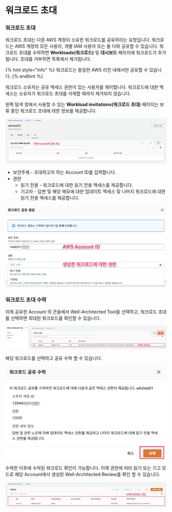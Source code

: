 # 워크로드 초대

### 워크로드 초대 

워크로드 초대는 다른 AWS 계정이 소유한 워크로드를 공유하라는 요청입니다. 워크로드는 AWS 계정의 모든 사용자, 개별 IAM 사용자 또는 둘 다와 공유할 수 있습니다. 워크로드 초대를 수락하면 **Workloads\(워크로드\)** 및 **대시보드** 페이지에 워크로드가 추가됩니다. 초대를 거부하면 목록에서 제거됩니다.

{% hint style="info" %}
워크로드는 동일한 AWS 리전 내에서만 공유할 수 있습니다.
{% endhint %}

워크로드 소유자는 공유 액세스 권한이 있는 사용자를 제어합니다. 워크로드에 대한 액세스는 소유자가 워크로드 초대를 삭제할 때까지 제거되지 않습니다.

왼쪽 탐색 창에서 사용할 수 있는 **Workload invitations\(워크로드 초대\)** 페이지는 보류 중인 워크로드 초대에 대한 정보를 제공합니다.

![](.gitbook/assets/image%20%2813%29.png)

* 보안주체 - 초대하고저 하는 Account ID를 입력합니다.
* 권한
  * 읽기 전용 - 워크로드에 대한 읽기 전용 액세스를 제공합니다.
  * 기고자 - 답변 및 해당 메모에 대한 업데이트 액세스 및 나머지 워크로드에 대한 읽기 전용 액세스를 제공합니다.

![](.gitbook/assets/image%20%2821%29.png)

### 워크로드 초대 수락 

이제 공유한 Account 의 콘솔에서 Well-Architected Tool을 선택하고, 워크로드 초대를 선택하면 최대된 워크로드를 확인할 수 있습니다.

![](.gitbook/assets/image%20%2817%29.png)

해당 워크로드를 선택하고 공유 수락 할 수 있습니다.

![](.gitbook/assets/image%20%2815%29.png)

수락한 이후에 수락된 워크로드 확인이 가능합니다. 이제 권한에 따라 읽기 또는 기고 모드로 해당 Account에서 생성된 Well-Architected Review를 확인 할 수 있습니다.

![](.gitbook/assets/image%20%2810%29.png)



